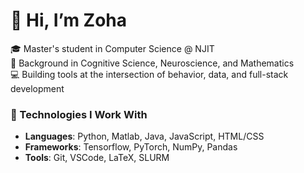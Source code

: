 # 👋 Hi, I’m Zoha

🎓 Master's student in Computer Science @ NJIT  
🧠 Background in Cognitive Science, Neuroscience, and Mathematics  
💻 Building tools at the intersection of behavior, data, and full-stack development

### 🔧 Technologies I Work With
- **Languages**: Python, Matlab, Java, JavaScript, HTML/CSS
- **Frameworks**: Tensorflow, PyTorch, NumPy, Pandas  
- **Tools**: Git, VSCode, LaTeX, SLURM
